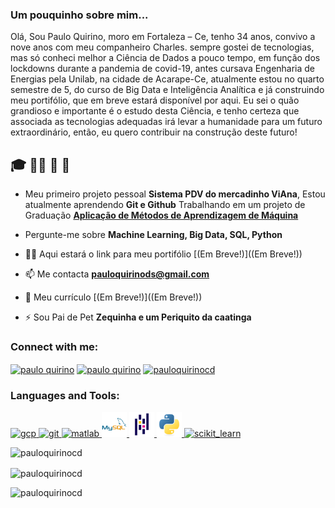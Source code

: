 
### Um pouquinho sobre mim...

  Olá, Sou Paulo Quirino, moro em Fortaleza – Ce, tenho 34 anos, convivo a nove anos com meu companheiro Charles. sempre gostei de tecnologias, mas só conheci melhor a Ciência de Dados a pouco tempo, em função dos lockdowns durante a pandemia de covid-19, antes cursava Engenharia de Energias pela Unilab, na cidade de Acarape-Ce, atualmente estou no quarto semestre de 5, do curso de Big Data e Inteligência Analítica e já construindo meu portifólio, que em breve estará disponível por aqui. Eu sei o quão grandioso e importante é o estudo desta Ciência, e tenho certeza que associada as tecnologias adequadas irá levar a humanidade para um futuro extraordinário, então, eu quero contribuir na construção deste futuro!


## :mortar_board: :man_scientist: :microscope: :game_die:
- Meu primeiro projeto pessoal **Sistema PDV do mercadinho ViAna**, Estou atualmente aprendendo **Git e Github** Trabalhando em um projeto de Graduação **[Aplicação de Métodos de Aprendizagem de Máquina](https://github.com/PauloQuirinoCD/Projeto_Salary/blob/main/projeto_aplica%C3%A7%C3%A3o_de_m%C3%A9todos_de_machine_learning(salary)_template.py)**  
- Pergunte-me sobre **Machine Learning, Big Data, SQL, Python**

- 👨‍💻 Aqui estará o link para meu portifólio [(Em Breve!)]((Em Breve!))

- 📫 Me contacta **pauloquirinods@gmail.com**

- 📄 Meu currículo [(Em Breve!)]((Em Breve!))

- ⚡ Sou Pai de Pet **Zequinha e um Periquito da caatinga**

<h3 align="left">Connect with me:</h3>
<p align="left">
<a href="https://linkedin.com/in/paulo quirino" target="blank"><img align="center" src="https://raw.githubusercontent.com/rahuldkjain/github-profile-readme-generator/master/src/images/icons/Social/linked-in-alt.svg" alt="paulo quirino" height="30" width="40" /></a>
<a href="https://kaggle.com/paulo quirino" target="blank"><img align="center" src="https://raw.githubusercontent.com/rahuldkjain/github-profile-readme-generator/master/src/images/icons/Social/kaggle.svg" alt="paulo quirino" height="30" width="40" /></a>
<a href="https://instagram.com/pauloquirinocd" target="blank"><img align="center" src="https://raw.githubusercontent.com/rahuldkjain/github-profile-readme-generator/master/src/images/icons/Social/instagram.svg" alt="pauloquirinocd" height="30" width="40" /></a>
</p>

<h3 align="left">Languages and Tools:</h3>
<p align="left"> <a href="https://cloud.google.com" target="_blank" rel="noreferrer"> <img src="https://www.vectorlogo.zone/logos/google_cloud/google_cloud-icon.svg" alt="gcp" width="40" height="40"/> </a> <a href="https://git-scm.com/" target="_blank" rel="noreferrer"> <img src="https://www.vectorlogo.zone/logos/git-scm/git-scm-icon.svg" alt="git" width="40" height="40"/> </a> <a href="https://www.mathworks.com/" target="_blank" rel="noreferrer"> <img src="https://upload.wikimedia.org/wikipedia/commons/2/21/Matlab_Logo.png" alt="matlab" width="40" height="40"/> </a> <a href="https://www.mysql.com/" target="_blank" rel="noreferrer"> <img src="https://raw.githubusercontent.com/devicons/devicon/master/icons/mysql/mysql-original-wordmark.svg" alt="mysql" width="40" height="40"/> </a> <a href="https://pandas.pydata.org/" target="_blank" rel="noreferrer"> <img src="https://raw.githubusercontent.com/devicons/devicon/2ae2a900d2f041da66e950e4d48052658d850630/icons/pandas/pandas-original.svg" alt="pandas" width="40" height="40"/> </a> <a href="https://www.python.org" target="_blank" rel="noreferrer"> <img src="https://raw.githubusercontent.com/devicons/devicon/master/icons/python/python-original.svg" alt="python" width="40" height="40"/> </a> <a href="https://scikit-learn.org/" target="_blank" rel="noreferrer"> <img src="https://upload.wikimedia.org/wikipedia/commons/0/05/Scikit_learn_logo_small.svg" alt="scikit_learn" width="40" height="40"/> </a> </p>

<p align="left"> <img src="https://komarev.com/ghpvc/?username=pauloquirinocd&label=Visitantes&color=0e29b4&style=flat-square" alt="pauloquirinocd" /> </p>

<p><img align="center" src="https://github-readme-stats.vercel.app/api/top-langs?username=pauloquirinocd&show_icons=true&theme=dark&hide_border=true&locale=en&layout=compact" alt="pauloquirinocd" /></p>

<p>&nbsp;<img align="left" src="https://github-readme-stats.vercel.app/api?username=pauloquirinocd&show_icons=true&locale=en" alt="pauloquirinocd" /></p>


<!--
**PauloQuirinoCD/PauloQuirinoCD** is a ✨ _special_ ✨ repository because its `README.md` (this file) appears on your GitHub profile.

Here are some ideas to get you started:

- 🔭 I’m currently working on ...
- 🌱 I’m currently learning ...
- 👯 I’m looking to collaborate on ...
- 🤔 I’m looking for help with ...
- 💬 Ask me about ...
- 📫 How to reach me: ...
- 😄 Pronouns: ...
- ⚡ Fun fact: ...
-->
